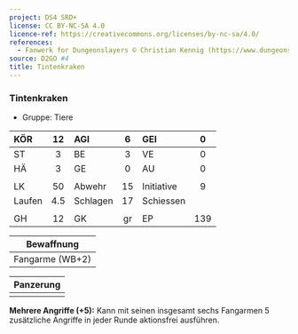 ```yaml
---
project: DS4 SRD+
license: CC BY-NC-SA 4.0
licence-ref: https://creativecommons.org/licenses/by-nc-sa/4.0/
references: 
  - Fanwerk for Dungeonslayers © Christian Kennig (https://www.dungeonslayers.net/)
source: D2GO #4
title: Tintenkraken
---
```


### Tintenkraken

- Gruppe: Tiere

| KÖR    | 12  | AGI      |  6  | GEI        |  0  |
| :----- | :-: | :------- | :-: | :--------- | :-: |
| ST     |  3  | BE       |  3  | VE         |  0  |
| HÄ     |  3  | GE       |  0  | AU         |  0  |
|        |     |          |     |            |     |
| LK     | 50  | Abwehr   | 15  | Initiative |  9  |
| Laufen | 4.5 | Schlagen | 17  | Schiessen  |     |
|        |     |          |     |            |     |
| GH     | 12  | GK       | gr  | EP         | 139 |

|   Bewaffnung    |
| :-------------: |
| Fangarme (WB+2) |

| Panzerung |
| :-------: |
|           |

**Mehrere Angriffe (+5):** Kann mit seinen insgesamt sechs Fangarmen 5 zusätzliche Angriffe in jeder Runde aktionsfrei ausführen.

